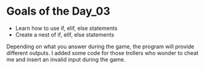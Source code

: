 # Goals of the Day_03

* Learn how to use if, elif, else statements
* Create a nest of if, elif, else statements

Depending on what you answer during the game, the program will provide different outputs. I added some code for those trollers who wonder to cheat me and insert an invalid input during the game.